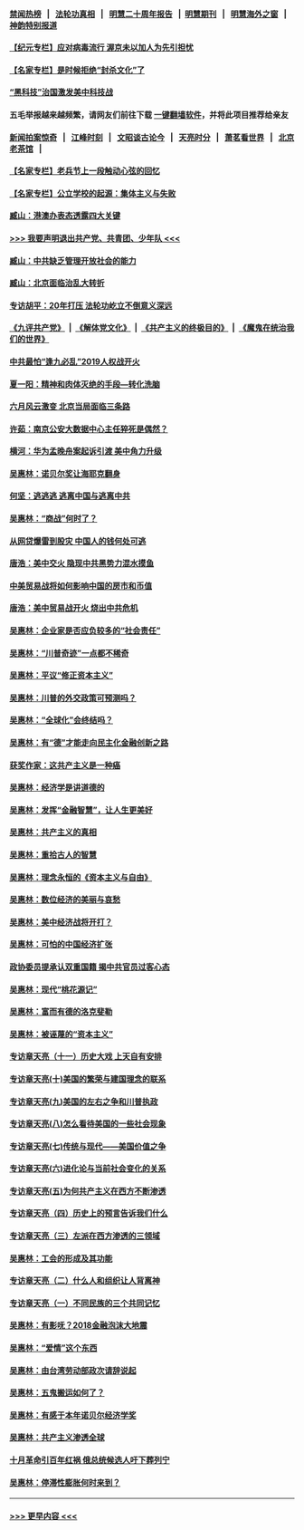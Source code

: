 #### [禁闻热榜](热点新闻.md?=0)  &nbsp;&nbsp;|&nbsp;&nbsp; [法轮功真相](https://github.com/gfw-breaker/truth/blob/master/README.md?=0) &nbsp;&nbsp;|&nbsp;&nbsp; [明慧二十周年报告](https://github.com/gfw-breaker/mh-reports/blob/master/README.md?=0) &nbsp;&nbsp;|&nbsp;&nbsp;[明慧期刊](https://github.com/gfw-breaker/mh-qikan) &nbsp;&nbsp;|&nbsp;&nbsp; [明慧海外之窗](https://github.com/gfw-breaker/mh-news/blob/master/README.md?=0) &nbsp;&nbsp;|&nbsp;&nbsp; [神韵特别报道](https://github.com/gfw-breaker/mh-news/blob/master/shenyun.md?=0)
#### [【纪元专栏】应对病毒流行 渥京未以加人为先引担忧](../pages/nsc423/n11875714.md?t=02261031) 
#### [【名家专栏】是时候拒绝“封杀文化”了](../pages/nsc423/n11814093.md?t=02261031) 
#### [“黑科技”治国激发美中科技战](../pages/nsc423/n11638056.md?t=02261031) 
#### 五毛举报越来越频繁，请网友们前往下载 [一键翻墙软件](https://github.com/gfw-breaker/ssr-accounts)，并将此项目推荐给亲友
#### [新闻拍案惊奇](https://github.com/gfw-breaker/banned-news/blob/master/pages/link4.md) &nbsp;&nbsp;|&nbsp;&nbsp; [江峰时刻](https://github.com/gfw-breaker/banned-news/blob/master/pages/link4.md) &nbsp;&nbsp;|&nbsp;&nbsp; [文昭谈古论今](https://github.com/gfw-breaker/banned-news/blob/master/pages/link4.md) &nbsp;&nbsp;|&nbsp;&nbsp; [天亮时分](https://github.com/gfw-breaker/banned-news/blob/master/pages/link4.md) &nbsp;&nbsp;|&nbsp;&nbsp; [萧茗看世界](https://github.com/gfw-breaker/banned-news/blob/master/pages/link4.md) &nbsp;&nbsp;|&nbsp;&nbsp; [北京老茶馆](https://github.com/gfw-breaker/banned-news/blob/master/pages/link4.md) &nbsp;&nbsp;|&nbsp;&nbsp; 
#### [【名家专栏】老兵节上一段触动心弦的回忆](../pages/nsc423/n11646016.md?t=02261031) 
#### [【名家专栏】公立学校的起源：集体主义与失败](../pages/nsc423/n11601833.md?t=02261031) 
#### [臧山：港澳办表态透露四大关键](../pages/nsc423/n11421628.md?t=02261031) 
#### [>>> 我要声明退出共产党、共青团、少年队 <<<](https://github.com/begood0513/goodnews/blob/master/quit/letter.md) 
#### [臧山：中共缺乏管理开放社会的能力](../pages/nsc423/n11407457.md?t=02261031) 
#### [臧山：北京面临治乱大转折](../pages/nsc423/n11406895.md?t=02261031) 
#### [专访胡平：20年打压 法轮功屹立不倒意义深远](../pages/nsc423/n11398800.md?t=02261031) 
#### [《九评共产党》](https://github.com/begood0513/9ping.md/blob/master/README.md) &nbsp;|&nbsp; [《解体党文化》](../../../../jtdwh.md/blob/master/README.md)  &nbsp;|&nbsp; [《共产主义的终极目的》](../../../../gczydzjmd.md/blob/master/README.md) &nbsp;|&nbsp; [《魔鬼在统治我们的世界》](../../../../mgztzwmdsj.md/blob/master/README.md) 
#### [中共最怕“逢九必乱”2019人权战开火](../pages/nsc423/n11385248.md?t=02261031) 
#### [夏一阳：精神和肉体灭绝的手段—转化洗脑](../pages/nsc423/n11368250.md?t=02261031) 
#### [六月风云激变 北京当局面临三条路](../pages/nsc423/n11313668.md?t=02261031) 
#### [许茹：南京公安大数据中心主任猝死是偶然？](../pages/nsc423/n11064744.md?t=02261031) 
#### [横河：华为孟晚舟案起诉引渡 美中角力升级](../pages/nsc423/n11027230.md?t=02261031) 
#### [吴惠林：诺贝尔奖让海耶克翻身](../pages/nsc423/n10890049.md?t=02261031) 
#### [何坚：逃逃逃 逃离中国与逃离中共](../pages/nsc423/n10592891.md?t=02261031) 
#### [吴惠林：“商战”何时了？](../pages/nsc423/n10573558.md?t=02261031) 
#### [从网贷爆雷到股灾 中国人的钱何处可逃](../pages/nsc423/n10572800.md?t=02261031) 
#### [唐浩：美中交火 隐现中共黑势力混水摸鱼](../pages/nsc423/n10544040.md?t=02261031) 
#### [中美贸易战将如何影响中国的房市和币值](../pages/nsc423/n10543697.md?t=02261031) 
#### [唐浩：美中贸易战开火 烧出中共危机](../pages/nsc423/n10540126.md?t=02261031) 
#### [吴惠林：企业家是否应负较多的“社会责任”](../pages/nsc423/n10535022.md?t=02261031) 
#### [吴惠林：“川普奇迹”一点都不稀奇](../pages/nsc423/n10512808.md?t=02261031) 
#### [吴惠林：平议“修正资本主义”](../pages/nsc423/n10495724.md?t=02261031) 
#### [吴惠林：川普的外交政策可预测吗？](../pages/nsc423/n10462387.md?t=02261031) 
#### [吴惠林：“全球化”会终结吗？](../pages/nsc423/n10452838.md?t=02261031) 
#### [吴惠林：有“德”才能走向民主化金融创新之路](../pages/nsc423/n10432292.md?t=02261031) 
#### [获奖作家：这共产主义是一种癌](../pages/nsc423/n10431541.md?t=02261031) 
#### [吴惠林：经济学是讲道德的](../pages/nsc423/n10398014.md?t=02261031) 
#### [吴惠林：发挥“金融智慧”，让人生更美好](../pages/nsc423/n10375019.md?t=02261031) 
#### [吴惠林：共产主义的真相](../pages/nsc423/n10351394.md?t=02261031) 
#### [吴惠林：重拾古人的智慧](../pages/nsc423/n10337691.md?t=02261031) 
#### [吴惠林：理念永恒的《资本主义与自由》](../pages/nsc423/n10316274.md?t=02261031) 
#### [吴惠林：数位经济的美丽与哀愁](../pages/nsc423/n10292946.md?t=02261031) 
#### [吴惠林：美中经济战将开打？](../pages/nsc423/n10258825.md?t=02261031) 
#### [吴惠林：可怕的中国经济扩张](../pages/nsc423/n10219147.md?t=02261031) 
#### [政协委员提承认双重国籍 揭中共官员过客心态](../pages/nsc423/n10208809.md?t=02261031) 
#### [吴惠林：现代“桃花源记”](../pages/nsc423/n10185234.md?t=02261031) 
#### [吴惠林：富而有德的洛克斐勒](../pages/nsc423/n10142264.md?t=02261031) 
#### [吴惠林：被诬蔑的“资本主义”](../pages/nsc423/n10124816.md?t=02261031) 
#### [专访章天亮（十一）历史大戏 上天自有安排](../pages/nsc423/n10094905.md?t=02261031) 
#### [专访章天亮(十)美国的繁荣与建国理念的联系](../pages/nsc423/n10094899.md?t=02261031) 
#### [专访章天亮(九)美国的左右之争和川普执政](../pages/nsc423/n10094889.md?t=02261031) 
#### [专访章天亮(八)怎么看待美国的一些社会现象](../pages/nsc423/n10094857.md?t=02261031) 
#### [专访章天亮(七)传统与现代——美国价值之争](../pages/nsc423/n10093140.md?t=02261031) 
#### [专访章天亮(六)进化论与当前社会变化的关系](../pages/nsc423/n10092036.md?t=02261031) 
#### [专访章天亮(五)为何共产主义在西方不断渗透](../pages/nsc423/n10083620.md?t=02261031) 
#### [专访章天亮（四）历史上的预言告诉我们什么](../pages/nsc423/n10083606.md?t=02261031) 
#### [专访章天亮（三）左派在西方渗透的三领域](../pages/nsc423/n10081115.md?t=02261031) 
#### [吴惠林：工会的形成及其功能](../pages/nsc423/n10080633.md?t=02261031) 
#### [专访章天亮（二）什么人和组织让人背离神](../pages/nsc423/n10076637.md?t=02261031) 
#### [专访章天亮（一）不同民族的三个共同记忆](../pages/nsc423/n10074188.md?t=02261031) 
#### [吴惠林：有影呒？2018金融泡沫大地震](../pages/nsc423/n10040534.md?t=02261031) 
#### [吴惠林：“爱情”这个东西](../pages/nsc423/n10019423.md?t=02261031) 
#### [吴惠林：由台湾劳动部政次请辞说起](../pages/nsc423/n9979679.md?t=02261031) 
#### [吴惠林：五鬼搬运如何了？](../pages/nsc423/n9925338.md?t=02261031) 
#### [吴惠林：有感于本年诺贝尔经济学奖](../pages/nsc423/n9871883.md?t=02261031) 
#### [吴惠林：共产主义渗透全球](../pages/nsc423/n9812748.md?t=02261031) 
#### [十月革命引百年红祸 俄总统候选人吁下葬列宁](../pages/nsc423/n9810182.md?t=02261031) 
#### [吴惠林：停滞性膨胀何时来到？](../pages/nsc423/n9764136.md?t=02261031) 

----
#### [ >>> 更早内容 <<< ](../indexes/nsc423-earlier.md)
